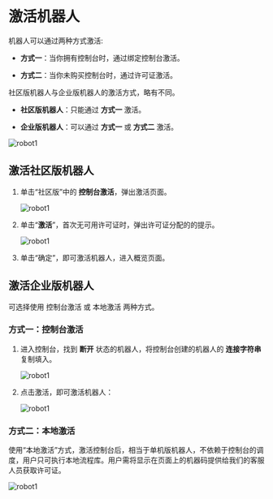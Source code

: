 # 激活机器人

机器人可以通过两种方式激活:

- **方式一**：当你拥有控制台时，通过绑定控制台激活。

- **方式二**：当你未购买控制台时，通过许可证激活。

社区版机器人与企业版机器人的激活方式，略有不同。

- **社区版机器人**：只能通过 **方式一** 激活。

- **企业版机器人**：可以通过 **方式一** 或 **方式二** 激活。

![robot1](https://docimages.blob.core.chinacloudapi.cn/images/Robot/ActiveRobot-0.png)

## 激活社区版机器人

1. 单击“社区版”中的 **控制台激活**，弹出激活页面。

    ![robot1](https://docimages.blob.core.chinacloudapi.cn/images/Robot/RobotActive20201230.png)

2. 单击“**激活**”，首次无可用许可证时，弹出许可证分配的的提示。

    ![robot1](https://docimages.blob.core.chinacloudapi.cn/images/Robot/robotlicense20201230.png)

3. 单击“确定”，即可激活机器人，进入概览页面。

## 激活企业版机器人

可选择使用 控制台激活 或 本地激活 两种方式。

### 方式一：控制台激活

1. 进入控制台，找到 **断开** 状态的机器人，将控制台创建的机器人的 **连接字符串** 复制填入。

    ![robot1](https://docimages.blob.core.chinacloudapi.cn/images/Robot/getrobotconnectionstring.png)

2. 点击激活，即可激活机器人：

    ![robot1](https://docimages.blob.core.chinacloudapi.cn/images/Robot/activebyconsole2-N-1.png)

### 方式二：本地激活

使用“本地激活”方式，激活控制台后，相当于单机版机器人，不依赖于控制台的调度，用户只可执行本地流程库。用户需将显示在页面上的机器码提供给我们的客服人员获取许可证。

![robot1](https://docimages.blob.core.chinacloudapi.cn/images/Robot/activebylocal-N-1.png)

